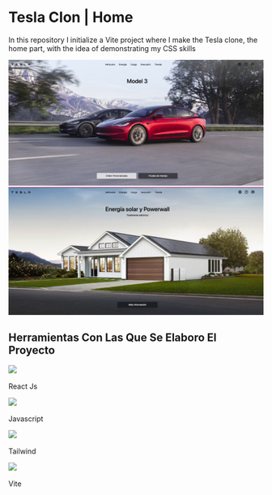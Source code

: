 <div className="bg-blue-200">
<h1 className="text-2xl text-white font-extrabold uppercase">Tesla Clon | Home</h1>

<p className="text-xl text-blue-200 font-extrabold">In this repository I initialize a Vite project where I make the Tesla clone, the home part, with the idea of demonstrating my CSS skills
</p>

<div className="flex flex-col justify-center items-center">
<img src="./public/readme/home-1.png"/>
<img src="./public/readme/home-2.png"/>
</div>

<section className="mt-5 flex flex-col gap-y-3 max-w-max min-h-screen mx-auto">
        <h1 className="text-xl font-extrabold text-center mt-3">
          Herramientas Con Las Que Se Elaboro El Proyecto
        </h1>
        <div className="grid grid-cols-4 gap-4">
          <img src="readme/React.svg" width={50} height={50}></img>
          <p className="text-md font-bold mt-3">React Js</p>
          <img src="readme/js.svg" width={50} height={50}></img>
          <p className="text-md font-bold mt-3">Javascript</p>
          <img src="readme/Tailwind.png" width={50} height={50}></img>
          <p className="text-md font-bold mt-3">Tailwind</p>
          <img src="readme/Vite.png" width={50} height={50}></img>
          <p className="text-md font-bold mt-3">Vite</p>
        </div>
      </section>
</div>
